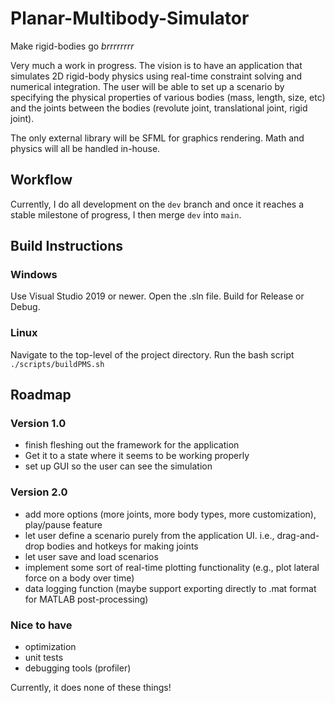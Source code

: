 # Planar-Multibody-Simulator

Make rigid-bodies go *brrrrrrrr*

Very much a work in progress.
The vision is to have an application that simulates 2D rigid-body physics using real-time constraint solving and numerical integration.
The user will be able to set up a scenario by specifying the physical properties of various bodies (mass, length, size, etc) and the joints between the bodies (revolute joint, translational joint, rigid joint).

The only external library will be SFML for graphics rendering. Math and physics will all be handled in-house.

## Workflow
Currently, I do all development on the `dev` branch and once it reaches a stable milestone of progress, I then merge `dev` into `main`.

## Build Instructions

### Windows
Use Visual Studio 2019 or newer. Open the .sln file. Build for Release or Debug.

### Linux
Navigate to the top-level of the project directory. Run the bash script `./scripts/buildPMS.sh`

## Roadmap

### Version 1.0
- finish fleshing out the framework for the application
- Get it to a state where it seems to be working properly
- set up GUI so the user can see the simulation

### Version 2.0
- add more options (more joints, more body types, more customization), play/pause feature
- let user define a scenario purely from the application UI. i.e., drag-and-drop bodies and hotkeys for making joints
- let user save and load scenarios
- implement some sort of real-time plotting functionality (e.g., plot lateral force on a body over time)
- data logging function (maybe support exporting directly to .mat format for MATLAB post-processing)

### Nice to have
- optimization
- unit tests
- debugging tools (profiler)

Currently, it does none of these things!

